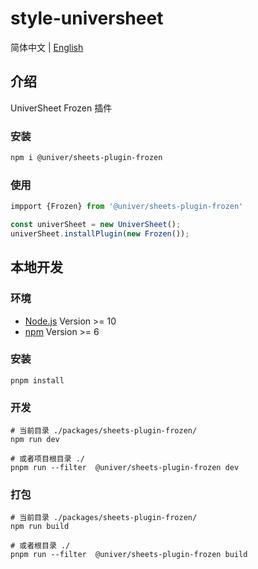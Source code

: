 # style-universheet

简体中文 | [English](./README.md)

## 介绍

UniverSheet Frozen 插件

### 安装

```bash
npm i @univer/sheets-plugin-frozen
```

### 使用

```js
impport {Frozen} from '@univer/sheets-plugin-frozen'

const univerSheet = new UniverSheet();
univerSheet.installPlugin(new Frozen());
```

## 本地开发

### 环境

-   [Node.js](https://nodejs.org/en/) Version >= 10
-   [npm](https://www.npmjs.com/) Version >= 6

### 安装

```
pnpm install
```

### 开发

```
# 当前目录 ./packages/sheets-plugin-frozen/
npm run dev

# 或者项目根目录 ./
pnpm run --filter  @univer/sheets-plugin-frozen dev
```

### 打包

```
# 当前目录 ./packages/sheets-plugin-frozen/
npm run build

# 或者根目录 ./
pnpm run --filter  @univer/sheets-plugin-frozen build
```
